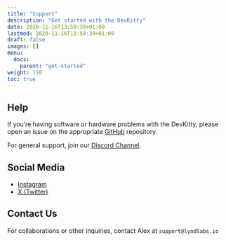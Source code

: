 ```yaml
---
title: "Support"
description: "Get started with the DevKitty"
date: 2020-11-16T13:59:39+01:00
lastmod: 2020-11-16T13:59:39+01:00
draft: false
images: []
menu:
  docs:
    parent: "get-started"
weight: 110
toc: true
---
```


## Help
If you’re having software or hardware problems with the DevKitty, please open an issue on the appropriate [GitHub](http://github.com/DevKitty.io) repository.

For general support, join our [Discord Channel]().

## Social Media
 - [Instagram](https://instagram.com/DevKitty.io)
 - [X (Twitter)](https://twitter.com/DevKitty_io)

## Contact Us
For collaborations or other inquiries, contact Alex at `support@lyndlabs.io`
